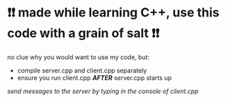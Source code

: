 # ❗❗ made while learning C++, use this code with a grain of salt ❗❗

no clue why you would want to use my code, but: 
- compile server.cpp and client.cpp separately
- ensure you run client.cpp ***AFTER*** server.cpp starts up

*send messages to the server by typing in the console of client.cpp*
